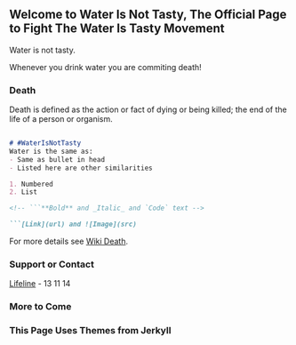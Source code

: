 ## Welcome to Water Is Not Tasty, The Official Page to Fight The Water Is Tasty Movement

Water is not tasty.

Whenever you drink water you are commiting death!

### Death

Death is defined as the action or fact of dying or being killed; the end of the life of a person or organism.

```markdown

# #WaterIsNotTasty
Water is the same as:
- Same as bullet in head
- Listed here are other similarities

1. Numbered
2. List

<!-- ```**Bold** and _Italic_ and `Code` text -->

```[Link](url) and ![Image](src)
```

For more details see [Wiki Death](https://en.wikipedia.org/wiki/Death).



### Support or Contact
[Lifeline](https://www.lifeline.org.au/) - 13 11 14

### More to Come


### This Page Uses Themes from Jerkyll
